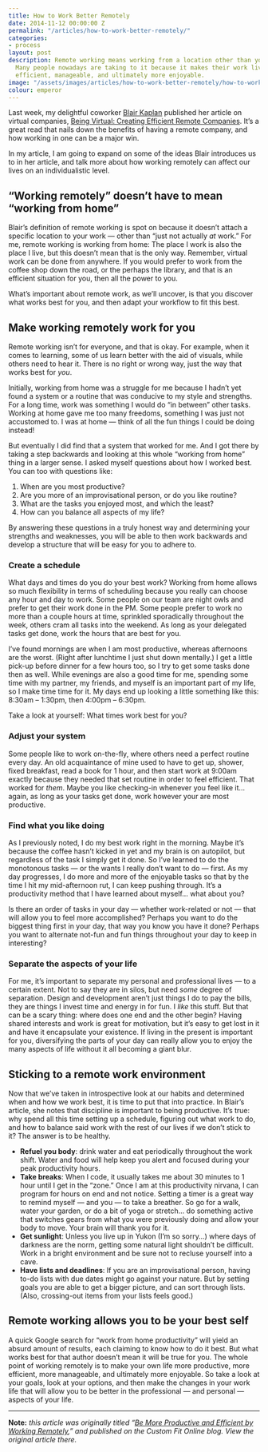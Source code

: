 ```yaml
---
title: How to Work Better Remotely
date: 2014-11-12 00:00:00 Z
permalink: "/articles/how-to-work-better-remotely/"
categories:
- process
layout: post
description: Remote working means working from a location other than your office.
  Many people nowadays are taking to it because it makes their work lives more productive,
  efficient, manageable, and ultimately more enjoyable.
image: "/assets/images/articles/how-to-work-better-remotely/how-to-work-better-remotely.png"
colour: emperor
---
```


Last week, my delightful coworker [Blair Kaplan](https://twitter.com/blairkaplanpr) published her article on virtual companies, [Being Virtual: Creating Efficient Remote Companies](http://customfitonline.com/news/2014/11/6/being-virtual-creating-efficient-companies/). It’s a great read that nails down the benefits of having a remote company, and how working in one can be a major win.

In my article, I am going to expand on some of the ideas Blair introduces us to in her article, and talk more about how working remotely can affect our lives on an individualistic level.

## “Working remotely” doesn’t have to mean “working from home”

Blair’s definition of remote working is spot on because it doesn’t attach a specific location to your work — other than “just not actually *at* work.” For me, remote working is working from home: The place I work is also the place I live, but this doesn’t mean that is the only way. Remember, virtual work can be done from anywhere. If you would prefer to work from the coffee shop down the road, or the perhaps the library, and that is an efficient situation for you, then all the power to you.

What’s important about remote work, as we’ll uncover, is that you discover what works best for you, and then adapt your workflow to fit this best.

## Make working remotely work for you

Remote working isn’t for everyone, and that is okay. For example, when it comes to learning, some of us learn better with the aid of visuals, while others need to hear it. There is no right or wrong way, just the way that works best for *you*.

Initially, working from home was a struggle for me because I hadn’t yet found a system or a routine that was conducive to my style and strengths. For a long time, work was something I would do “in between” other tasks. Working at home gave me too many freedoms, something I was just not accustomed to. I was at home — think of all the fun things I could be doing instead!

But eventually I did find that a system that worked for me. And I got there by taking a step backwards and looking at this whole “working from home” thing in a larger sense. I asked myself questions about how I worked best. You can too with questions like:

1. When are you most productive?
2. Are you more of an improvisational person, or do you like routine?
3. What are the tasks you enjoyed most, and which the least?
4. How can you balance all aspects of my life?

By answering these questions in a truly honest way and determining your strengths and weaknesses, you will be able to then work backwards and develop a structure that will be easy for you to adhere to.

### Create a schedule

What days and times do you do your best work? Working from home allows so much flexibility in terms of scheduling because you really can choose any hour and day to work. Some people on our team are night owls and prefer to get their work done in the PM. Some people prefer to work no more than a couple hours at time, sprinkled sporadically throughout the week, others cram all tasks into the weekend. As long as your delegated tasks get done, work the hours that are best for you.

I’ve found mornings are when I am most productive, whereas afternoons are the worst. (Right after lunchtime I just shut down mentally.) I get a little pick-up before dinner for a few hours too, so I try to get some tasks done then as well. While evenings are also a good time for me, spending some time with my partner, my friends, and myself is an important part of my life, so I make time time for it. My days end up looking a little something like this: 8:30am – 1:30pm, then 4:00pm – 6:30pm.

Take a look at yourself: What times work best for you?

### Adjust your system

Some people like to work on-the-fly, where others need a perfect routine every day. An old acquaintance of mine used to have to get up, shower, fixed breakfast, read a book for 1 hour, and then start work at 9:00am exactly because they needed that set routine in order to feel efficient. That worked for *them*. Maybe you like checking-in whenever you feel like it… again, as long as your tasks get done, work however your are most productive.

### Find what you like doing

As I previously noted, I do my best work right in the morning. Maybe it’s because the coffee hasn’t kicked in yet and my brain is on autopilot, but regardless of the task I simply get it done. So I’ve learned to do the monotonous tasks — or the wants I really don’t want to do — first. As my day progresses, I do more and more of the enjoyable tasks so that by the time I hit my mid-afternoon rut, I can keep pushing through. It’s a productivity method that I have learned about myself… what about you?

Is there an order of tasks in your day — whether work-related or not — that will allow you to feel more accomplished? Perhaps you want to do the biggest thing first in your day, that way you know you have it done? Perhaps you want to alternate not-fun and fun things throughout your day to keep in interesting?

### Separate the aspects of your life

For me, it’s important to separate my personal and professional lives — to a certain extent. Not to say they are in silos, but need *some* degree of separation. Design and development aren’t just things I do to pay the bills, they are things I invest time and energy in for fun. I *like* this stuff. But that can be a scary thing: where does one end and the other begin? Having shared interests and work is great for motivation, but it’s easy to get lost in it and have it encapsulate your existence. If living in the present is important for you, diversifying the parts of your day can really allow you to enjoy the many aspects of life without it all becoming a giant blur.

## Sticking to a remote work environment

Now that we’ve taken in introspective look at our habits and determined when and how we work best, it is time to put that into practice. In Blair’s article, she notes that discipline is important to being productive. It’s true: why spend all this time setting up a schedule, figuring out what work to do, and how to balance said work with the rest of our lives if we don’t stick to it? The answer is to be healthy.

*   **Refuel you body**: drink water and eat periodically throughout the work shift. Water and food will help keep you alert and focused during your peak productivity hours.
*   **Take breaks**: When I code, it usually takes me about 30 minutes to 1 hour until I get in the “zone.” Once I am at this productivity nirvana, I can program for hours on end and not notice. Setting a timer is a great way to remind myself — and you — to take a breather. So go for a walk, water your garden, or do a bit of yoga or stretch… do something active that switches gears from what you were previously doing and allow your body to move. Your brain will thank you for it.
*   **Get sunlight**: Unless you live up in Yukon (I’m so sorry…) where days of darkness are the norm, getting some natural light shouldn’t be difficult. Work in a bright environment and be sure not to recluse yourself into a cave.
*   **Have lists and deadlines**: If you are an improvisational person, having to-do lists with due dates might go against your nature. But by setting goals you are able to get a bigger picture, and can sort through lists. (Also, crossing-out items from your lists feels good.)

## Remote working allows you to be your best self

A quick Google search for “work from home productivity” will yield an absurd amount of results, each claiming to know how to do it best. But what works best for that author doesn’t mean it will be true for you. The whole point of working remotely is to make your own life more productive, more efficient, more manageable, and ultimately more enjoyable. So take a look at your goals, look at your options, and then make the changes in your work life that will allow you to be better in the professional — and personal — aspects of your life.

***

**Note:** *this article was originally titled “[Be More Productive and Efficient by Working Remotely](http://customfitonline.com/news/2014/11/12/remote-work-be-more-productive-and-efficient/),” and published on the Custom Fit Online blog. View the original article there.*
